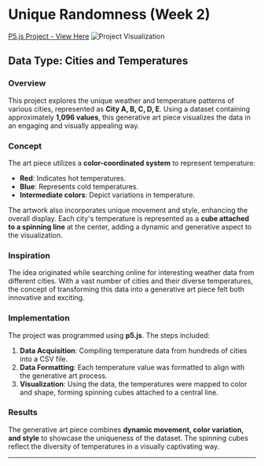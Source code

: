 # Unique Randomness (Week 2) 
[P5.js Project - View Here](https://editor.p5js.org/Delvin/sketches/5dT97qxHM)
![Project Visualization](ScreenRecording2025-01-17at3.53.31PM-ezgif.com-video-to-gif-converter)  

## Data Type: Cities and Temperatures

### Overview
This project explores the unique weather and temperature patterns of various cities, represented as **City A, B, C, D, E**. Using a dataset containing approximately **1,096 values**, this generative art piece visualizes the data in an engaging and visually appealing way.

### Concept
The art piece utilizes a **color-coordinated system** to represent temperature:
- **Red**: Indicates hot temperatures.
- **Blue**: Represents cold temperatures.
- **Intermediate colors**: Depict variations in temperature.

The artwork also incorporates unique movement and style, enhancing the overall display. Each city's temperature is represented as a **cube attached to a spinning line** at the center, adding a dynamic and generative aspect to the visualization.

### Inspiration
The idea originated while searching online for interesting weather data from different cities. With a vast number of cities and their diverse temperatures, the concept of transforming this data into a generative art piece felt both innovative and exciting.

### Implementation
The project was programmed using **p5.js**. The steps included:
1. **Data Acquisition**: Compiling temperature data from hundreds of cities into a CSV file.
2. **Data Formatting**: Each temperature value was formatted to align with the generative art process.
3. **Visualization**: Using the data, the temperatures were mapped to color and shape, forming spinning cubes attached to a central line. 

### Results
The generative art piece combines **dynamic movement, color variation, and style** to showcase the uniqueness of the dataset. The spinning cubes reflect the diversity of temperatures in a visually captivating way.

---

